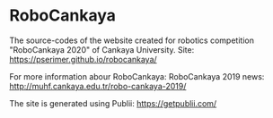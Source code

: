 # RoboCankaya

The source-codes of the website created for robotics competition "RoboCankaya 2020" of Cankaya University. Site: https://pserimer.github.io/robocankaya/

For more information abour RoboCankaya:
RoboCankaya 2019 news: http://muhf.cankaya.edu.tr/robo-cankaya-2019/

The site is generated using Publii: https://getpublii.com/
